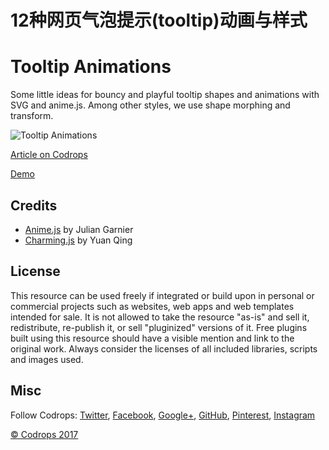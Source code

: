 # 12种网页气泡提示(tooltip)动画与样式
# Tooltip Animations

Some little ideas for bouncy and playful tooltip shapes and animations with SVG and anime.js. Among other styles, we use shape morphing and transform.

![Tooltip Animations](https://tympanus.net/codrops/wp-content/uploads/2017/05/TooltipAnimations.png)

[Article on Codrops](https://tympanus.net/codrops/?p=31283)

[Demo](http://tympanus.net/Development/TooltipAnimations/)

## Credits

- [Anime.js](https://github.com/juliangarnier/anime) by Julian Garnier
- [Charming.js](https://github.com/yuanqing/charming) by Yuan Qing

## License
This resource can be used freely if integrated or build upon in personal or commercial projects such as websites, web apps and web templates intended for sale. It is not allowed to take the resource "as-is" and sell it, redistribute, re-publish it, or sell "pluginized" versions of it. Free plugins built using this resource should have a visible mention and link to the original work. Always consider the licenses of all included libraries, scripts and images used.

## Misc

Follow Codrops: [Twitter](http://www.twitter.com/codrops), [Facebook](http://www.facebook.com/codrops), [Google+](https://plus.google.com/101095823814290637419), [GitHub](https://github.com/codrops), [Pinterest](http://www.pinterest.com/codrops/), [Instagram](https://www.instagram.com/codropsss/)

[© Codrops 2017](http://www.codrops.com)





